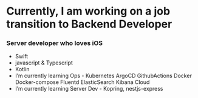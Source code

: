 # Currently, I am working on a job transition to Backend Developer

### Server developer who loves iOS
- Swift
- javascript & Typescript
- Kotlin
- I’m currently learning Ops - Kubernetes ArgoCD GithubActions Docker Docker-compose Fluentd ElasticSearch Kibana Cloud
- I’m currently learning Server Dev - Kopring, nestjs-express


